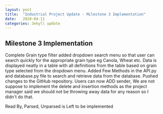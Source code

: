 ```yaml
---
layout: post
title:  "Industrial Project Update - Milestone 3 Implementation"
date:   2020-04-11
categories: Jekyll update
---
```

## Milestone 3 Implementation
Complete Grain type filter added dropdown search menu so that user can search quickly for the appropriate grain type eg Canola, Wheat etc. Data is displayed neatly in a table with all definitions from the table based on grain type selected from the dropdown menu. Added Few Methods in the API.py and database.py file to search and retrieve data from the database.
Pushed changes to the GitHub repository.
Users can now ADD sender, We are not suppose to implement the delete and insertion methods as the project manager said we should not be throwing away data for any reason so I didn't do that.

Read By, Parsed, Unparsed is Left to be implemented
